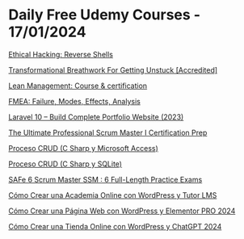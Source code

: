 # Daily Free Udemy Courses - 17/01/2024

[Ethical Hacking: Reverse Shells](https://www.udemy.com/course/ethical-hacking-reverse-shells/?couponCode=AALIYAH)
[Transformational Breathwork For Getting Unstuck [Accredited]](https://www.udemy.com/course/transformational-breathwork/?couponCode=1615C21B2D5087A0B997)
[Lean Management: Course & certification](https://www.udemy.com/course/lean-management-z/?couponCode=3C3A03B9D3FA81ED21DB)
[FMEA: Failure, Modes, Effects, Analysis](https://www.udemy.com/course/fmea-failure-modes-effects-analysis/?couponCode=9E25B8FF49812E14700F)
[Laravel 10 – Build Complete Portfolio Website (2023)](https://www.udemy.com/course/laravel-portfolio-building-course/?couponCode=9CE78CCAD6C8BBD7D7FB)
[The Ultimate Professional Scrum Master I Certification Prep](https://www.udemy.com/course/the-ultimate-professional-scrum-master-1-certification-prep/?couponCode=FREEPSM12024)
[Proceso CRUD (C Sharp y Microsoft Access)](https://www.udemy.com/course/proceso-crud-c-sharp-y-microsoft-access/?couponCode=7DE7AF9636E93C611FA0)
[Proceso CRUD (C Sharp y SQLite)](https://www.udemy.com/course/proceso-crud-c-sharp-y-sqlite/?couponCode=DA07257421D0BD7BF8F4)
[SAFe 6 Scrum Master SSM : 6 Full-Length Practice Exams](https://www.udemy.com/course/safe-6-ssm-5-full-length-practice-exams-explanations/?couponCode=SAFE_SSM_FDO)
[Cómo Crear una Academia Online con WordPress y Tutor LMS](https://www.udemy.com/course/como-crear-una-academia-online-con-wordpress-y-tutor-lms/?couponCode=TUTOR-GR2)
[Cómo Crear una Página Web con WordPress y Elementor PRO 2024](https://www.udemy.com/course/como-crear-una-pagina-web-con-wordpress-y-elementor-pro/?couponCode=ELE-GR25)
[Cómo Crear una Tienda Online con WordPress y ChatGPT 2024](https://www.udemy.com/course/como-crear-una-tienda-online-con-wordpress-y-chatgpt/?couponCode=TIENDA-CH28)
